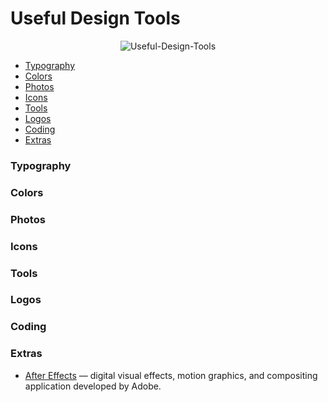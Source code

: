 # Useful Design Tools

<p align="center">
        <img src="https://github.com/dub-G/test-readme/blob/master/media/illustration.png height=100" alt="Useful-Design-Tools"/>
</p>


- [Typography](#Typography)
- [Colors](#Colors)
- [Photos](#Photos)
- [Icons](#Icons)
- [Tools](#UTools)
- [Logos](#Logos)
- [Coding](#Coding)
- [Extras](#Extras)

  
### Typography
### Colors
### Photos
### Icons
### Tools
### Logos
### Coding
### Extras

- [After Effects](https://www.adobe.com/products/aftereffects.html) — digital visual effects, motion graphics, and compositing application developed by Adobe.

